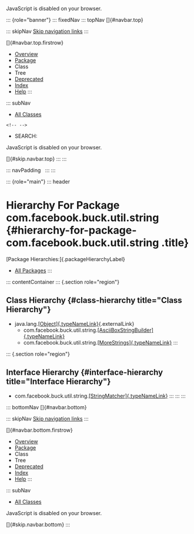 <div>

JavaScript is disabled on your browser.

</div>

::: {role="banner"}
::: fixedNav
::: topNav
[]{#navbar.top}

::: skipNav
[Skip navigation links](#skip.navbar.top "Skip navigation links")
:::

[]{#navbar.top.firstrow}

-   [Overview](../../../../../index.html)
-   [Package](package-summary.html)
-   Class
-   Tree
-   [Deprecated](../../../../../deprecated-list.html)
-   [Index](../../../../../index-all.html)
-   [Help](../../../../../help-doc.html)
:::

::: subNav
-   [All Classes](../../../../../allclasses.html)

```{=html}
<!-- -->
```
-   SEARCH:

<div>

<div>

JavaScript is disabled on your browser.

</div>

</div>

[]{#skip.navbar.top}
:::
:::

::: navPadding
 
:::
:::

::: {role="main"}
::: header
# Hierarchy For Package com.facebook.buck.util.string {#hierarchy-for-package-com.facebook.buck.util.string .title}

[Package Hierarchies:]{.packageHierarchyLabel}

-   [All Packages](../../../../../overview-tree.html)
:::

::: contentContainer
::: {.section role="region"}
## Class Hierarchy {#class-hierarchy title="Class Hierarchy"}

-   java.lang.[[Object]{.typeNameLink}](http://docs.oracle.com/javase/7/docs/api/java/lang/Object.html?is-external=true "class or interface in java.lang"){.externalLink}
    -   com.facebook.buck.util.string.[[AsciiBoxStringBuilder]{.typeNameLink}](AsciiBoxStringBuilder.html "class in com.facebook.buck.util.string")
    -   com.facebook.buck.util.string.[[MoreStrings]{.typeNameLink}](MoreStrings.html "class in com.facebook.buck.util.string")
:::

::: {.section role="region"}
## Interface Hierarchy {#interface-hierarchy title="Interface Hierarchy"}

-   com.facebook.buck.util.string.[[StringMatcher]{.typeNameLink}](StringMatcher.html "interface in com.facebook.buck.util.string")
:::
:::
:::

::: bottomNav
[]{#navbar.bottom}

::: skipNav
[Skip navigation links](#skip.navbar.bottom "Skip navigation links")
:::

[]{#navbar.bottom.firstrow}

-   [Overview](../../../../../index.html)
-   [Package](package-summary.html)
-   Class
-   Tree
-   [Deprecated](../../../../../deprecated-list.html)
-   [Index](../../../../../index-all.html)
-   [Help](../../../../../help-doc.html)
:::

::: subNav
-   [All Classes](../../../../../allclasses.html)

<div>

<div>

JavaScript is disabled on your browser.

</div>

</div>

[]{#skip.navbar.bottom}
:::
